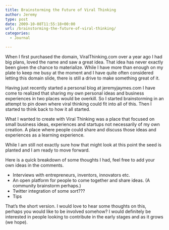 ```yaml
---
title: Brainstorming the Future of Viral Thinking
author: Jeremy
type: post
date: 2009-10-08T11:55:18+00:00
url: /brainstorming-the-future-of-viral-thinking/
categories:
  - Journal

---
```

When I first purchased the domain, ViralThinking.com over a year ago I had big plans, loved the name and saw a great idea. That idea has never exactly been given the chance to materialize. While I have more than enough on my plate to keep me busy at the moment and I have quite often considered letting this domain slide, there is still a drive to make something great of it.

Having just recently started a personal blog at jeremyjaymes.com I have come to realized that sharing my own personal ideas and business experiences in two places would be overkill. So I started brainstorming in an attempt to pin down where viral thinking could fit into all of this. Then I started to think back to how it all started.

What I wanted to create with Viral Thinking was a place that focused on small business ideas, experiences and startups not necessarily of my own creation. A place where people could share and discuss those ideas and experiences as a learning experience.

While I am still not exactly sure how that might look at this point the seed is planted and I am ready to move forward.

Here is a quick breakdown of some thoughts I had, feel free to add your own ideas in the comments.

  * Interviews with entrepreneurs, inventors, innovators etc.
  * An open platform for people to come together and share ideas. (A community brainstorm perhaps.)
  * Twitter integration of some sort???
  * Tips

That&#8217;s the short version. I would love to hear some thoughts on this, perhaps you would like to be involved somehow? I would definitely be interested in people looking to contribute in the early stages and as it grows (we hope).